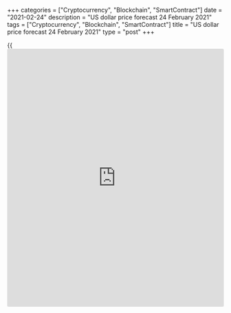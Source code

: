+++
categories = ["Cryptocurrency", "Blockchain", "SmartContract"]
date = "2021-02-24"
description = "US dollar price forecast 24 February 2021"
tags = ["Cryptocurrency", "Blockchain", "SmartContract"]
title = "US dollar price forecast 24 February 2021"
type = "post"
+++

{{<iframe id="large-banner" src="https://www.bounty.group/#slide=24.0" width="100%" height="600" scrolling="no" style="border: 0px solid rgb(216, 221, 230); border-radius: 3px;">}}

2021-02-24

2021-02-24

Dollar has to unlearn. Forecast as of 24.02.2021Dmitri Demidenko

The Fed is willing to be patient and ignore a surge in the US inflation.
If so, the [EURUSD][1] trend should not soon reverse. Let us discuss the
Forex outlook and make up a trading plan.

## Weekly US dollar fundamental forecast

If anyone worried that the Fed would be frightened by the rise in
inflation expectations and would signal to taper the QE, Jerome Powell's
speech to Congress eliminated any worries. The US economy is far from
the Fed’s targets for employment and inflation, and it will likely take
some time to make significant progress in this direction. Therefore, the
Federal Reserve won’t change the ultra-low federal funds rate or the
asset purchases at a monthly pace of $120 billion. If so, the dollar
should weaken.

In theory, the huge fiscal and monetary incentives should result in the
growth of the money supply and inflation. According to Jerome Powell,
economists need to unlearn what they studied at the universities a long
time ago when M2 and monetary aggregates seemed to relate to economic
growth and inflation. In recent decades, there has been a tendency for a
significant slowdown in consumer price growth, and the Fed Chair does
not understand how a surge in fiscal and monetary support that does not
last for a long time can change this trend. Powell does not believe US
inflation will reach alarming levels or will continue to rise.

Such a tone means the Fed is willing to be patient. The Central Bank is
ready to allow the economy to overheat, just not to repeat the past
mistakes when it ended QE and hiked the interest rates too early. If so,
the US dollar will be under pressure, which gives hope for the
[EURUSD][1] uptrend recovery. After all, the real rates in Europe are
growing approximately as fast as in the United States, which makes the
euro-area assets more promising, European stocks are undervalued
compared to US peers, and the share of the euro in the central banks’ FX
reserves must be increasing.

### Dynamics of real swap rates

 _Source_ _: Nordea Markets_

The greenback doesn’t strengthen although the vaccination campaign is
progressing in the USA (65 million Americans were inoculated, which is
20% of the population), the reports on retail sales and PMI are
positive. Investors understand that the US GDP rebound is good for the
entire world economy, including the export-led euro area. When the EU
countries start lifting lockdowns, the euro-area GDP should start
growing rapidly, as it did last year, pushing the [EURUSD][1] up towards
1.25.

I do not think the euro bears can count on the [S&P 500][2] correction,
followed by a decline in the global risk appetite. Joe Biden's $1.9
billion is just the beginning. The new US administration intends to
increase the fiscal stimulus to $3 trillion or $4 trillion, equivalent
to 14-19% of GDP. Moreover, investments in infrastructure will be a
priority in the second package.

###  **Weekly[EURUSD][1] trading plan **

Therefore, even if the [EURUSD][1] continues consolidation in the range
of 1.2-1.22, as I suggested in [one of the earlier articles][3], it will
be more likely to break the trading channel upside than downside. It is
still relevant to buy out the euro-dollar on the price fall.





## Price chart of EURUSD in real time mode

The content of this article reflects the author’s opinion and does not
necessarily reflect the official position of LiteForex. The material
published on this page is provided for informational purposes only and
should not be considered as the provision of investment advice for the
purposes of Directive 2004/39/EC.

Rate this article:

{{value}}

( {{count}} {{title}} )

   1. my.liteforex.com/trading/chart?symbol=EURUSD&returnUrl=true
   2. my.liteforex.com/trading/chart?symbol=SPX&returnUrl=true
   3. www.liteforex.com/blog/analysts-opinions/euro-benefits-from-carry-trades-forecast-as-of-19022021/